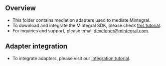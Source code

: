 
## Overview
  * This folder contains mediation adapters used to mediate Mintegral.
  * To download and integrate the Mintegral SDK, please check [this tutorial](http://cdn-adn.rayjump.com/cdn-adn/v2/markdown_v2/index.html?file=sdk-m_sdk-ios&lang=en).
  * For inquiries and support, please email developer@mintegral.com.
  
## Adapter integration
  * To integrate adapters, please visit our [integration tutorial](https://developers.mopub.com/docs/ios/integrating-networks/).

